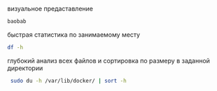 визуальное предаставление
```bash
baobab
```

быстрая статистика по занимаемому месту
```bash
df -h
```

глубокий анализ всех файлов и сортировка по размеру в заданной директории
``` bash
 sudo du -h /var/lib/docker/ | sort -h
```